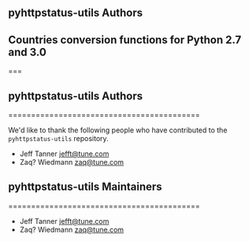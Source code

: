 ## pyhttpstatus-utils Authors
## Countries conversion functions for Python 2.7 and 3.0
===

## pyhttpstatus-utils Authors
==========================================

We'd like to thank the following people who have contributed to the `pyhttpstatus-utils` repository.

- Jeff Tanner <jefft@tune.com>
- Zaq? Wiedmann <zaq@tune.com>

## pyhttpstatus-utils Maintainers
==========================================

- Jeff Tanner <jefft@tune.com>
- Zaq? Wiedmann <zaq@tune.com>
